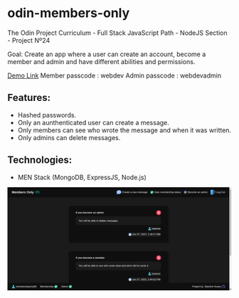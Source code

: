 # odin-members-only

The Odin Project Curriculum - Full Stack JavaScript Path - NodeJS Section - Project Nº24

Goal: Create an app where a user can create an account, become a member and admin and have different abilities and permissions.

[Demo Link](https://gentle-oasis-34070.herokuapp.com/)
Member passcode : webdev
Admin passcode : webdevadmin

## Features:

- Hashed passwords.
- Only an aunthenticated user can create a message.
- Only members can see who wrote the message and when it was written.
- Only admins can delete messages.

## Technologies:

- MEN Stack (MongoDB, ExpressJS, Node.js)

![project screenshot](./public/images/screenshot.png)
